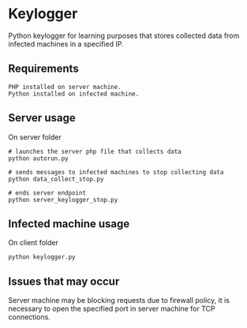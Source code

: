 # Keylogger

Python keylogger for learning purposes that stores collected data from infected machines in a specified IP.

## Requirements

```
PHP installed on server machine.
Python installed on infected machine.
```

## Server usage

On server folder

```
# launches the server php file that collects data
python autorun.py

# sends messages to infected machines to stop collecting data
python data_collect_stop.py

# ends server endpoint
python server_keylogger_stop.py
```

## Infected machine usage

On client folder

```
python keylogger.py
```

## Issues that may occur

Server machine may be blocking requests due to firewall policy, it is necessary to open the specified port in server machine for TCP connections.
